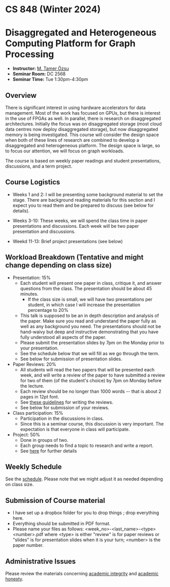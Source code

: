 # CS 848 (Winter 2024)
# Disaggregated and Heterogeneous Computing Platform for Graph Processing

+ **Instructor:** [M. Tamer Özsu](https://cs.uwaterloo.ca/~tozsu/)
+ **Seminar Room:** DC 2568
+ **Seminar Time:** Tue 1:30pm-4:30pm

## Overview
There is significant interest in using hardware accelerators for data management. Most of the work has focused on GPUs, but there is interest in the use of FPGAs as well. In parallel, there is research on disaggregated architectures. Initially the focus was on disaggregated storage (most cloud data centres now deploy disaggregated storage), but now disaggregated memory is being investigated. This course will consider the design space when both of these lines of research are combined to develop a disaggregated and heterogeneous platform. The design space is large, so to focus our attention, we will focus on graph workloads.

The course is based on weekly paper readings and student presentations, discussions, and a term project. 

## Course Logistics

+ Weeks 1 and 2: I will be presenting some background material to set the stage. There are background reading materials for this section and I expect you to read them and be prepared to discuss (see below for details).

+ Weeks 3-10: These weeks, we will spend the class time in paper presentations and discussions. Each week will be two paper presentation and discussions.

+ Weekd 11-13: Brief project presentations (see below)


## Workload Breakdown (Tentative and might change depending on class size)
+ Presentation: 15%
    + Each student will present one paper in class, critique it, and answer questions from the class. The presentation should be about 45 minutes.
        + If the class size is small, we will have two presentations per student, in which case I will increase the presentation percentage to 20%
    + This talk is supposed to be an in depth description and analysis of the paper. Make sure you read and understand the paper fully as well as any background you need. The presentations should not be hand-waivy but deep and instructive demonstrating that you have fully understood all aspects of the paper.
    + Please submit the presentation slides by 7pm on the Monday prior to your presentation.
    + See the schedule below that we will fill as we go through the term.
    + See below for submission of presentation slides.
+ Paper Reviews: 20%
    + All students will read the two papers that will be presented each week, and will write a review of the paper to have submitted a review for two of them (of the student's choice) by 7pm on Monday before the lecture.
    + Each review should be no longer than 1000 words -- that is about 2 pages in 12pt font.
    + See [these guidelines](Reviews.md) for writing the reviews.
    + See below for submission of your reviews.
+ Class participation: 15%
    + Participation in the discussions in class.
    + Since this is a seminar course, this discussion is very important. The expectation is that everyone in class will participate.
+ Project: 50%
    + Done in groups of two.
    + Each group needs to find a topic to research and write a report.
    + See [here](Project.md) for further details

## Weekly Schedule
See the [schedule](Schedule.md). Please note that we might adjust it as needed depending on class size.

## Submission of Course material
* I have set up a dropbox folder for you to drop things ; drop everything here.
* Everything should be submitted in PDF format.
* Please name your files as follows: &lt;week_no&gt;-&lt;last_name&gt;-&lt;type&gt;&lt;number&gt;.pdf where &lt;type&gt; is either "review" is for paper reviews or "slides" is for presentation slides when it is your turn; &lt;number&gt; is the paper number.

## Administrative Issues

Please review the materials concerning [academic integrity](https://uwaterloo.ca/library/research-supports/academic-integrity/graduate-academic-integrity-module) and [academic honesty](https://uwaterloo.ca/academic-integrity/integrity-students).
